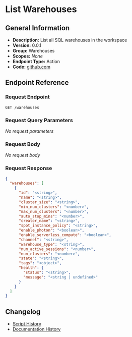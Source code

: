 <!-- BEGIN GENERATED CONTENT -->
# List Warehouses

## General Information

- **Description:** List all SQL warehouses in the workspace
- **Version:** 0.0.1
- **Group:** Warehouses
- **Scopes:** _None_
- **Endpoint Type:** Action
- **Code:** [github.com](https://github.com/NangoHQ/integration-templates/tree/main/integrations/databricks-workspace/actions/list-warehouses.ts)


## Endpoint Reference

### Request Endpoint

`GET /warehouses`

### Request Query Parameters

_No request parameters_

### Request Body

_No request body_

### Request Response

```json
{
  "warehouses": [
    {
      "id": "<string>",
      "name": "<string>",
      "cluster_size": "<string>",
      "min_num_clusters": "<number>",
      "max_num_clusters": "<number>",
      "auto_stop_mins": "<number>",
      "creator_name": "<string>",
      "spot_instance_policy": "<string>",
      "enable_photon": "<boolean>",
      "enable_serverless_compute": "<boolean>",
      "channel": "<string>",
      "warehouse_type": "<string>",
      "num_active_sessions": "<number>",
      "num_clusters": "<number>",
      "state": "<string>",
      "tags": "<object>",
      "health": {
        "status": "<string>",
        "message": "<string | undefined>"
      }
    }
  ]
}
```

## Changelog

- [Script History](https://github.com/NangoHQ/integration-templates/commits/main/integrations/databricks-workspace/actions/list-warehouses.ts)
- [Documentation History](https://github.com/NangoHQ/integration-templates/commits/main/integrations/databricks-workspace/actions/list-warehouses.md)

<!-- END  GENERATED CONTENT -->

